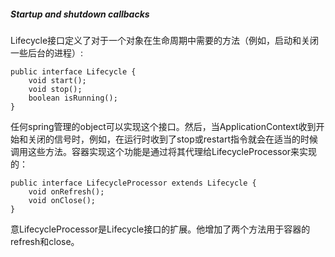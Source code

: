 ##### Startup and shutdown callbacks

Lifecycle接口定义了对于一个对象在生命周期中需要的方法（例如，启动和关闭一些后台的进程）:

```
public interface Lifecycle {
    void start();
    void stop();
    boolean isRunning();
}
```

任何spring管理的object可以实现这个接口。然后，当ApplicationContext收到开始和关闭的信号时，例如，在运行时收到了stop或restart指令就会在适当的时候调用这些方法。容器实现这个功能是通过将其代理给LifecycleProcessor来实现的：

```
public interface LifecycleProcessor extends Lifecycle {
    void onRefresh();
    void onClose();
}
```

意LifecycleProcessor是Lifecycle接口的扩展。他增加了两个方法用于容器的refresh和close。



